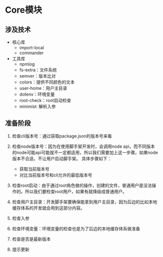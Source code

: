 # Core模块

## 涉及技术

- 核心库
  - import-local
  - commander
- 工具库
  - npmlog
  - fs-extra：文件系统
  - semver：版本比对
  - colors：提供不同颜色的文本
  - user-home：用户主目录
  - dotenv：环境变量
  - root-check：root启动检查
  - minimist: 解析入参

## 准备阶段

1. 检查cli版本号：通过获取package.json的版本号来看

2. 检查node版本号：因为在使用脚手架开发时，会调用node api，而不同版本的node可能api可能就不一定都适用，所以我们需要加上这一步骤。如果node版本不合适，不让用户启动脚手架。
具体步骤如下：
   - 获取当前版本号
   - 对比当前版本号和cli允许的最低版本号

3. 检查root启动：由于通过root角色做的操作，创建的文件，普通用户是没法操作的。所以我们要检查root用户，如果有就降级成普通用户。

4. 检查用户主目录：开发脚手架要确保能拿到用户主目录，因为后边的比如本地缓存体系的开发就会用到这部分内容。

5. 检查入参

6. 检查环境变量：环境变量的检查也是为了后边的本地缓存体系做准备

7. 检查是否是最新版本

8. 提示更新
